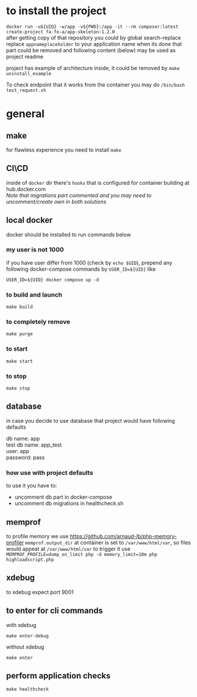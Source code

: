 # to install the project
`docker run -u${UID} -w/app -v${PWD}:/app -it --rm composer:latest create-project fa-fo-a/app-skeleton:1.2.0`<br>
after getting copy of that repository you could by global search-replace replace `appnameplaceholder` to your application name
when its done that part could be removed and following content (below) may be used as project readme

project has example of architecture inside, it could be removed by `make uninstall_example`

To check endpoint that it works from the container you may do `/bin/bash test_request.sh`

# general

## make
for flawless experience you need to install `make`

## CI\CD
inside of `docker` dir there's `hooks` that is configured for container building at hub.docker.com<br>
_Note that migrations part commented and you may need to uncomment/create own in both solutions_

## local docker
docker should be installed to run commands below

### my user is not 1000
if you have user differ from 1000 (check by `echo $UID`), prepend any following docker-compose commands by `USER_ID=${UID}`
like
```
USER_ID=${UID} docker compose up -d
```

### to build and launch
```
make build
```

### to completely remove
```
make purge
```

### to start
```
make start
```
### to stop
```
make stop
```

## database
in case you decide to use database that project would have following defaults

db name: app<br>
test db name: app_test<br>
user: app<br>
password: pass<br>

### how use with project defaults
to use it you have to:
- uncomment db part in docker-compose
- uncomment db migrations in healthcheck.sh

## memprof
to profile memory we use https://github.com/arnaud-lb/php-memory-profiler
`memprof.output_dir` at container is set to `/var/www/html/var`, so files would appeat at `/var/www/html/var`
to trigger it use `MEMPROF_PROFILE=dump_on_limit php -d memory_limit=10m php highloadscript.php`

## xdebug
to xdebug expect port 9001

## to enter for cli commands
with xdebug
```
make enter-debug
```

without xdebug
```
make enter
```

## perform application checks
```
make healthcheck
```
